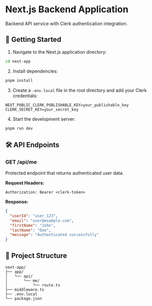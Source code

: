 # Next.js Backend Application
Backend API service with Clerk authentication integration.

## 🚀 Getting Started
1. Navigate to the Next.js application directory:
```bash
cd next-app
```

2. Install dependencies:
```bash
pnpm install
```

3. Create a `.env.local` file in the root directory and add your Clerk credentials:
```env
NEXT_PUBLIC_CLERK_PUBLISHABLE_KEY=your_publishable_key
CLERK_SECRET_KEY=your_secret_key
```

4. Start the development server:
```bash
pnpm run dev
```

## 🛠 API Endpoints

### GET /api/me
Protected endpoint that returns authenticated user data.

**Request Headers:**
```
Authorization: Bearer <clerk-token>
```

**Response:**
```json
{
  "userId": "user_123",
  "email": "user@example.com",
  "firstName": "John",
  "lastName": "Doe",
  "message": "Authenticated successfully"
}
```

## 📁 Project Structure
```
next-app/
├── app/
│   └── api/
│       └── me/
│           └── route.ts
├── middleware.ts
├── .env.local
└── package.json
```

